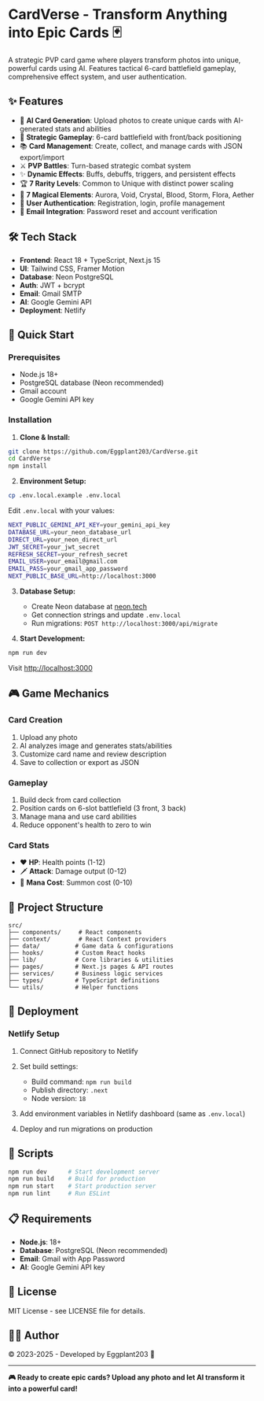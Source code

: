 # CardVerse - Transform Anything into Epic Cards 🃏

A strategic PVP card game where players transform photos into unique, powerful cards using AI. Features tactical 6-card battlefield gameplay, comprehensive effect system, and user authentication.

## ✨ Features

- 🤖 **AI Card Generation**: Upload photos to create unique cards with AI-generated stats and abilities
- 🎯 **Strategic Gameplay**: 6-card battlefield with front/back positioning
- 📚 **Card Management**: Create, collect, and manage cards with JSON export/import
- ⚔️ **PVP Battles**: Turn-based strategic combat system
- ✨ **Dynamic Effects**: Buffs, debuffs, triggers, and persistent effects
- 🏆 **7 Rarity Levels**: Common to Unique with distinct power scaling
- 🔮 **7 Magical Elements**: Aurora, Void, Crystal, Blood, Storm, Flora, Aether
- 🔐 **User Authentication**: Registration, login, profile management
- 📧 **Email Integration**: Password reset and account verification

## 🛠️ Tech Stack

- **Frontend**: React 18 + TypeScript, Next.js 15
- **UI**: Tailwind CSS, Framer Motion
- **Database**: Neon PostgreSQL
- **Auth**: JWT + bcrypt
- **Email**: Gmail SMTP
- **AI**: Google Gemini API
- **Deployment**: Netlify

## 🚀 Quick Start

### Prerequisites

- Node.js 18+
- PostgreSQL database (Neon recommended)
- Gmail account
- Google Gemini API key

### Installation

1. **Clone & Install:**

```bash
git clone https://github.com/Eggplant203/CardVerse.git
cd CardVerse
npm install
```

2. **Environment Setup:**

```bash
cp .env.local.example .env.local
```

Edit `.env.local` with your values:

```bash
NEXT_PUBLIC_GEMINI_API_KEY=your_gemini_api_key
DATABASE_URL=your_neon_database_url
DIRECT_URL=your_neon_direct_url
JWT_SECRET=your_jwt_secret
REFRESH_SECRET=your_refresh_secret
EMAIL_USER=your_email@gmail.com
EMAIL_PASS=your_gmail_app_password
NEXT_PUBLIC_BASE_URL=http://localhost:3000
```

3. **Database Setup:**

   - Create Neon database at [neon.tech](https://neon.tech)
   - Get connection strings and update `.env.local`
   - Run migrations: `POST http://localhost:3000/api/migrate`

4. **Start Development:**

```bash
npm run dev
```

Visit [http://localhost:3000](http://localhost:3000)

## 🎮 Game Mechanics

### Card Creation

1. Upload any photo
2. AI analyzes image and generates stats/abilities
3. Customize card name and review description
4. Save to collection or export as JSON

### Gameplay

1. Build deck from card collection
2. Position cards on 6-slot battlefield (3 front, 3 back)
3. Manage mana and use card abilities
4. Reduce opponent's health to zero to win

### Card Stats

- ❤️ **HP**: Health points (1-12)
- 🗡️ **Attack**: Damage output (0-12)
- 🔮 **Mana Cost**: Summon cost (0-10)

## 📁 Project Structure

```
src/
├── components/     # React components
├── context/        # React Context providers
├── data/          # Game data & configurations
├── hooks/         # Custom React hooks
├── lib/           # Core libraries & utilities
├── pages/         # Next.js pages & API routes
├── services/      # Business logic services
├── types/         # TypeScript definitions
└── utils/         # Helper functions
```

## 🚀 Deployment

### Netlify Setup

1. Connect GitHub repository to Netlify
2. Set build settings:

   - Build command: `npm run build`
   - Publish directory: `.next`
   - Node version: `18`

3. Add environment variables in Netlify dashboard (same as `.env.local`)

4. Deploy and run migrations on production

## 🔧 Scripts

```bash
npm run dev      # Start development server
npm run build    # Build for production
npm run start    # Start production server
npm run lint     # Run ESLint
```

## 📋 Requirements

- **Node.js**: 18+
- **Database**: PostgreSQL (Neon recommended)
- **Email**: Gmail with App Password
- **AI**: Google Gemini API key

## 📄 License

MIT License - see LICENSE file for details.

## 👨‍💻 Author

© 2023-2025 - Developed by Eggplant203 🍆

---

**🎮 Ready to create epic cards? Upload any photo and let AI transform it into a powerful card!**
